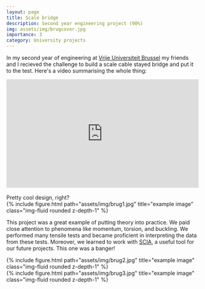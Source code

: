 ```yaml
---
layout: page
title: Scale bridge
description: Second year engineering project (90%)
img: assets/img/brugcover.jpg
importance: 3
category: University projects
---
```


In my second year of engineering at [Vrije Universiteit Brussel](https://www.vub.be/nl) my friends and I recieved the challenge to build a scale cable stayed bridge and put it to the test. Here's a video summarising the whole thing:

<div class="row">
    <div class="container" id="yt-frame">
  <iframe class="responsive-iframe" src="https://www.youtube.com/embed/pl8Y6HKPvpc" title="YouTube video player" align="middle" frameborder="0" allow="accelerometer; autoplay; clipboard-write; encrypted-media; gyroscope; picture-in-picture; web-share" allowfullscreen id="test"></iframe>
</div>
<style>
  #yt-frame {
    position: relative;
    width: 100%;
    padding-top: 56.25%;
  }
  #yt-frame>iframe {
    position: absolute;
    top: 0;
    left: 0;
    width: 100%;
    height: 100%;
  }
</style>

</div>
<br>
Pretty cool design, right?
<br>
<div class="row">
    <div class="col-sm mt-3 mt-md-0">
        {% include figure.html path="assets/img/brug1.jpg" title="example image" class="img-fluid rounded z-depth-1" %}
    </div>
</div>

This project was a great example of putting theory into practice. We paid close attention to phenomena like momentum, torsion, and buckling. We performed many tensile tests and became proficient in interpreting the data from these tests. Moreover, we learned to work with [SCIA](https://www.scia.net/en/scia-engineer?gad=1&gclid=CjwKCAjw_aemBhBLEiwAT98FMlyN-BKDVb6qJuDUp87qkCJYo3LwOrJBqqam7EE3U096LgRlOFLqVRoCzX0QAvD_BwE), a useful tool for our future projects. This one was a banger!


<div class="row justify-content-sm-center">
    <div class="col-sm-8 mt-3 mt-md-0">
        {% include figure.html path="assets/img/brug2.jpg" title="example image" class="img-fluid rounded z-depth-1" %}
    </div>
    <div class="col-sm-4 mt-3 mt-md-0">
        {% include figure.html path="assets/img/brug3.jpg" title="example image" class="img-fluid rounded z-depth-1" %}
    </div>
</div>
